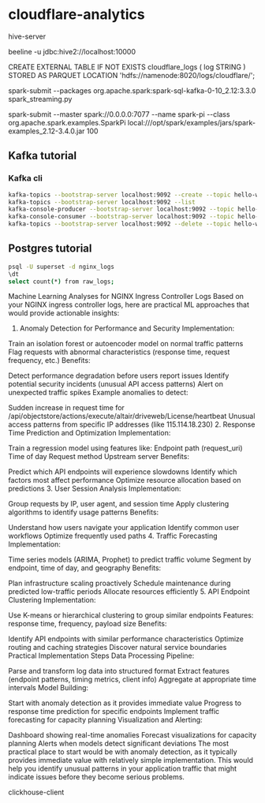 # cloudflare-analytics

hive-server

beeline -u jdbc:hive2://localhost:10000

CREATE EXTERNAL TABLE IF NOT EXISTS cloudflare_logs (
  log STRING
)
STORED AS PARQUET
LOCATION 'hdfs://namenode:8020/logs/cloudflare/';

spark-submit --packages org.apache.spark:spark-sql-kafka-0-10_2.12:3.3.0 spark_streaming.py

spark-submit --master spark://0.0.0.0:7077 --name spark-pi --class org.apache.spark.examples.SparkPi  local:///opt/spark/examples/jars/spark-examples_2.12-3.4.0.jar 100


## Kafka tutorial

### Kafka cli

```sh
kafka-topics --bootstrap-server localhost:9092 --create --topic hello-world --partitions 1 --replication-factor 1
kafka-topics --bootstrap-server localhost:9092 --list
kafka-console-producer --bootstrap-server localhost:9092 --topic hello-world
kafka-console-consumer --bootstrap-server localhost:9092 --topic hello-world --from-beginning
kafka-topics --bootstrap-server localhost:9092 --delete --topic hello-world
```

## Postgres tutorial

```sh
psql -U superset -d nginx_logs
\dt
select count(*) from raw_logs;
```

Machine Learning Analyses for NGINX Ingress Controller Logs
Based on your NGINX ingress controller logs, here are practical ML approaches that would provide actionable insights:

1. Anomaly Detection for Performance and Security
Implementation:

Train an isolation forest or autoencoder model on normal traffic patterns
Flag requests with abnormal characteristics (response time, request frequency, etc.)
Benefits:

Detect performance degradation before users report issues
Identify potential security incidents (unusual API access patterns)
Alert on unexpected traffic spikes
Example anomalies to detect:

Sudden increase in request time for /api/objectstore/actions/execute/altair/driveweb/License/heartbeat
Unusual access patterns from specific IP addresses (like 115.114.18.230)
2. Response Time Prediction and Optimization
Implementation:

Train a regression model using features like:
Endpoint path (request_uri)
Time of day
Request method
Upstream server
Benefits:

Predict which API endpoints will experience slowdowns
Identify which factors most affect performance
Optimize resource allocation based on predictions
3. User Session Analysis
Implementation:

Group requests by IP, user agent, and session time
Apply clustering algorithms to identify usage patterns
Benefits:

Understand how users navigate your application
Identify common user workflows
Optimize frequently used paths
4. Traffic Forecasting
Implementation:

Time series models (ARIMA, Prophet) to predict traffic volume
Segment by endpoint, time of day, and geography
Benefits:

Plan infrastructure scaling proactively
Schedule maintenance during predicted low-traffic periods
Allocate resources efficiently
5. API Endpoint Clustering
Implementation:

Use K-means or hierarchical clustering to group similar endpoints
Features: response time, frequency, payload size
Benefits:

Identify API endpoints with similar performance characteristics
Optimize routing and caching strategies
Discover natural service boundaries
Practical Implementation Steps
Data Processing Pipeline:

Parse and transform log data into structured format
Extract features (endpoint patterns, timing metrics, client info)
Aggregate at appropriate time intervals
Model Building:

Start with anomaly detection as it provides immediate value
Progress to response time prediction for specific endpoints
Implement traffic forecasting for capacity planning
Visualization and Alerting:

Dashboard showing real-time anomalies
Forecast visualizations for capacity planning
Alerts when models detect significant deviations
The most practical place to start would be with anomaly detection, as it typically provides immediate value with relatively simple implementation. This would help you identify unusual patterns in your application traffic that might indicate issues before they become serious problems.

clickhouse-client